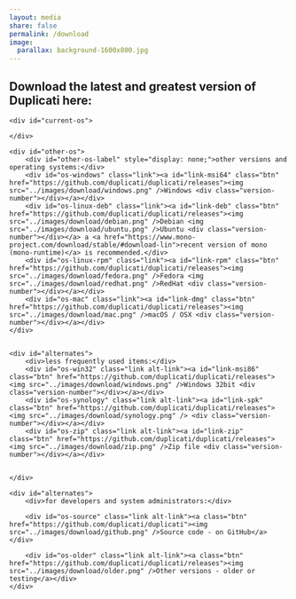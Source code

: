```yaml
---
layout: media
share: false
permalink: /download
image:
  parallax: background-1600x800.jpg
---
```


<style type="text/css">
    #main div.inner-wrap { width: 100%; }
</style>

<div id="downloadlinks" class="downloadlinks">
    <h2>Download the latest and greatest version of Duplicati here:</h2>

    <div id="current-os">
    
    </div>

    <div id="other-os">
        <div id="other-os-label" style="display: none;">other versions and operating systems:</div>
        <div id="os-windows" class="link"><a id="link-msi64" class="btn" href="https://github.com/duplicati/duplicati/releases"><img src="../images/download/windows.png" />Windows <div class="version-number"></div></a></div>
        <div id="os-linux-deb" class="link"><a id="link-deb" class="btn" href="https://github.com/duplicati/duplicati/releases"><img src="../images/download/debian.png" />Debian <img src="../images/download/ubuntu.png" />Ubuntu <div class="version-number"></div></a> a <a href="https://www.mono-project.com/download/stable/#download-lin">recent version of mono (mono-runtime)</a> is recommended.</div>
        <div id="os-linux-rpm" class="link"><a id="link-rpm" class="btn" href="https://github.com/duplicati/duplicati/releases"><img src="../images/download/fedora.png" />Fedora <img src="../images/download/redhat.png" />RedHat <div class="version-number"></div></a></div>
        <div id="os-mac" class="link"><a id="link-dmg" class="btn" href="https://github.com/duplicati/duplicati/releases"><img src="../images/download/mac.png" />macOS / OSX <div class="version-number"></div></a></div>
    </div>


    <div id="alternates">
        <div>less frequently used items:</div>
        <div id="os-win32" class="link alt-link"><a id="link-msi86" class="btn" href="https://github.com/duplicati/duplicati/releases"><img src="../images/download/windows.png" />Windows 32bit <div class="version-number"></div></a></div>
        <div id="os-synology" class="link alt-link"><a id="link-spk" class="btn" href="https://github.com/duplicati/duplicati/releases"><img src="../images/download/synology.png" /> <div class="version-number"></div></a></div>
        <div id="os-zip" class="link alt-link"><a id="link-zip" class="btn" href="https://github.com/duplicati/duplicati/releases"><img src="../images/download/zip.png" />Zip file <div class="version-number"></div></a></div>


    </div>

    <div id="alternates">
        <div>for developers and system administrators:</div>

        <div id="os-source" class="link alt-link"><a class="btn" href="https://github.com/duplicati/duplicati"><img src="../images/download/github.png" />Source code - on GitHub</a></div>

        <div id="os-older" class="link alt-link"><a class="btn" href="https://github.com/duplicati/duplicati/releases"><img src="../images/download/older.png" />Other versions - older or testing</a></div>
    </div>
</div>

<script src="{{ site.url }}/js/plugins/jquery.client.js" ></script>
<!-- <script src="{{ site.url }}/js/download.js" ></script>    -->
<script src="https://updates.duplicati.com/beta/latest-installers.js"></script>

<script type="text/javascript">
$(document).ready(function(){
 var os = [ $.client.os.toLowerCase() ];

 if (os[0] == 'linux')
    os = [ 'linux-rpm', 'linux-deb'];

  for(var ix in os) {
     $("#os-" + os[ix]).addClass('current');
     $('#downloadlinks').addClass('has-current');

     var curel = $("#os-" + os[ix]);
     if (curel.length > 0)
     {
        $('#current-os').prepend(curel);
        $('#other-os-label').show();
     }
 }

 $('.version-number').html(duplicati_installers.version.trim());
 for(var key in duplicati_installers)
    if (duplicati_installers[key].url)
        $('#link-' + key).attr('href', duplicati_installers[key].url);
 $('.version-number').css('display', 'inline');
});
</script>

